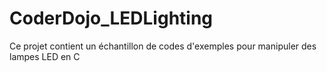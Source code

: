 # CoderDojo_LEDLighting
Ce projet contient un échantillon de codes d'exemples pour manipuler des lampes LED en C
